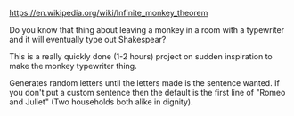 https://en.wikipedia.org/wiki/Infinite_monkey_theorem

Do you know that thing about leaving a monkey in a room with a typewriter and it will eventually type out Shakespear?

This is a really quickly done (1-2 hours) project on sudden inspiration to make the monkey typewriter thing.

Generates random letters until the letters made is the sentence wanted. If you don't put a custom sentence then the default is the first line of "Romeo and Juliet" (Two households both alike in dignity).
